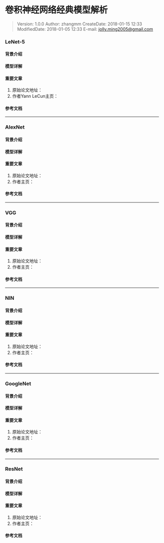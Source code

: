 # 卷积神经网络经典模型解析

> Version: 1.0.0
> Author: zhangmm
> CreateDate: 2018-01-15 12:33
> ModifiedDate: 2018-01-05 12:33
> E-mail: jolly.ming2005@gmail.com


### LeNet-5
#### 背景介绍

#### 模型详解

#### 重要文章
1. 原始论文地址：
2. 作者Yann LeCun主页：

#### 参考文档

---------------------------------------------------------------------------
### AlexNet
#### 背景介绍

#### 模型详解

#### 重要文章
1. 原始论文地址：
2. 作者主页：

#### 参考文档

---------------------------------------------------------------------------
### VGG
#### 背景介绍

#### 模型详解

#### 重要文章
1. 原始论文地址：
2. 作者主页：

#### 参考文档

---------------------------------------------------------------------------
### NIN
#### 背景介绍

#### 模型详解

#### 重要文章
1. 原始论文地址：
2. 作者主页：

#### 参考文档

---------------------------------------------------------------------------
### GoogleNet
#### 背景介绍

#### 模型详解

#### 重要文章
1. 原始论文地址：
2. 作者主页：

#### 参考文档

---------------------------------------------------------------------------
### ResNet
#### 背景介绍

#### 模型详解

#### 重要文章
1. 原始论文地址：
2. 作者主页：

#### 参考文档